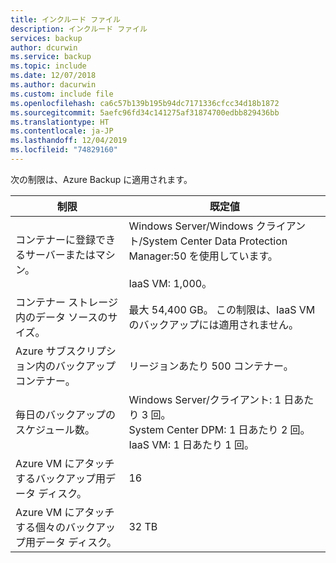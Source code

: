 ```yaml
---
title: インクルード ファイル
description: インクルード ファイル
services: backup
author: dcurwin
ms.service: backup
ms.topic: include
ms.date: 12/07/2018
ms.author: dacurwin
ms.custom: include file
ms.openlocfilehash: ca6c57b139b195b94dc7171336cfcc34d18b1872
ms.sourcegitcommit: 5aefc96fd34c141275af31874700edbb829436bb
ms.translationtype: HT
ms.contentlocale: ja-JP
ms.lasthandoff: 12/04/2019
ms.locfileid: "74829160"
---
```

次の制限は、Azure Backup に適用されます。

| **制限** | **既定値** |
| --- | --- |
| コンテナーに登録できるサーバーまたはマシン。 | Windows Server/Windows クライアント/System Center Data Protection Manager:50 を使用しています。 <br/><br/> IaaS VM: 1,000。  |
| コンテナー ストレージ内のデータ ソースのサイズ。 |最大 54,400 GB。 この制限は、IaaS VM のバックアップには適用されません。 |
| Azure サブスクリプション内のバックアップ コンテナー。 |リージョンあたり 500 コンテナー。 |
| 毎日のバックアップのスケジュール数。 |Windows Server/クライアント: 1 日あたり 3 回。<br/> System Center DPM: 1 日あたり 2 回。 <br/> IaaS VM: 1 日あたり 1 回。  |
| Azure VM にアタッチするバックアップ用データ ディスク。 | 16 |
| Azure VM にアタッチする個々のバックアップ用データ ディスク。| 32 TB|
